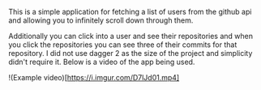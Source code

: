 This is a simple application for fetching a list of users from the github api and allowing you to
infinitely scroll down through them.

Additionally you can click into a user and see their repositories and when you click the
repositories you can see three of their commits for that repository. I did not use dagger 2 as the
size of the project and simplicity didn't require it. Below is a video of the app being used.

!(Example video)[https://i.imgur.com/D7lJd01.mp4]
